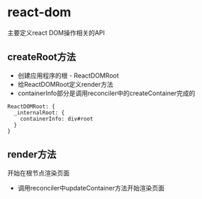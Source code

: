 # react-dom

主要定义react DOM操作相关的API

## createRoot方法

- 创建应用程序的根 - ReactDOMRoot
- 给ReactDOMRoot定义render方法
- containerInfo部分是调用reconciler中的createContainer完成的

```
ReactDOMRoot: {
  _internalRoot: {
    containerInfo: div#root
  }
}
```

## render方法

开始在根节点渲染页面

- 调用reconciler中updateContainer方法开始渲染页面
